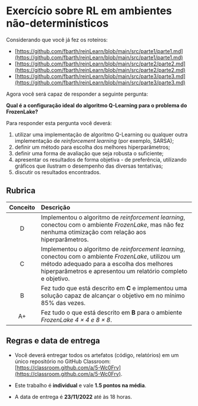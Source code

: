 # Exercício sobre RL em ambientes não-determinísticos

Considerando que você já fez os roteiros: 

* [https://github.com/fbarth/reinLearn/blob/main/src/parte1/parte1.md](https://github.com/fbarth/reinLearn/blob/main/src/parte1/parte1.md)
* [https://github.com/fbarth/reinLearn/blob/main/src/parte2/parte2.md](https://github.com/fbarth/reinLearn/blob/main/src/parte2/parte2.md)
* [https://github.com/fbarth/reinLearn/blob/main/src/parte3/parte3.md](https://github.com/fbarth/reinLearn/blob/main/src/parte3/parte3.md)

Agora você será capaz de responder a seguinte pergunta:

**Qual é a configuração ideal do algoritmo Q-Learning para o problema do FrozenLake?**

Para responder esta pergunta você deverá:

1. utilizar uma implementação de algoritmo Q-Learning ou qualquer outra implementação de *reinforcement learning* (por exemplo, SARSA);
1. definir um método para escolha dos melhores hiperparâmetros;
1. definir uma forma de avaliação que seja robusta o suficiente;
1. apresentar os resultados de forma objetiva - de preferência, utilizando gráficos que ilustram o desempenho das diversas tentativas;
1. discutir os resultados encontrados. 

## Rubrica

| Conceito | Descrição |
|:--------:|:----------|
| D        | Implementou o algoritmo de *reinforcement learning*, conectou com o ambiente *FrozenLake*, mas não fez nenhuma otimização com relação aos hiperparâmetros. |
| C        | Implementou o algoritmo de *reinforcement learning*, conectou com o ambiente *FrozenLake*, utilizou um método adequado para a escolha dos melhores hiperparâmetros e apresentou um relatório completo e objetivo. |
| B        | Fez tudo que está descrito em **C** e implementou uma solução capaz de alcançar o objetivo em no mínimo 85% das vezes.|
| A+       | Fez tudo o que está descrito em **B** para o ambiente *FrozenLake $4 \times 4$ e $8 \times 8$*.|


## Regras e data de entrega

* Você deverá entregar todos os artefatos (código, relatórios) em um único repositório no GitHub Classroom: [https://classroom.github.com/a/5-Wc0Frv](https://classroom.github.com/a/5-Wc0Frv). 

* Este trabalho é **individual** e vale **1.5 pontos na média**. 

* A data de entrega é **23/11/2022** até às 18 horas.